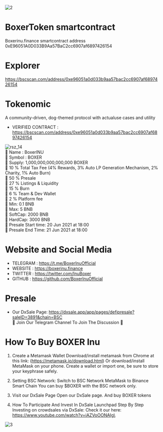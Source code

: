 
![2](https://user-images.githubusercontent.com/85898015/122565671-69be3900-d04f-11eb-9b6d-4e3a25689243.png)

# BoxerToken smartcontract
Boxerinu.finance smartcontract address 0xE96051A0D033B9Aa57BaC2cc6907af6897426154

# Explorer
https://bscscan.com/address/0xe96051a0d033b9aa57bac2cc6907af6897426154

# Tokenomic
A community-driven, dog-themed protocol with actualuse cases and utility

* VERIFIED CONTRACT : https://bscscan.com/address/0xe96051a0d033b9aa57bac2cc6907af6897426154

![rsz_14](https://user-images.githubusercontent.com/85898015/122566602-65dee680-d050-11eb-8dc4-5b0d6b6653f6.png)\
🦴 Name : BoxerINU\
🦴 Symbol : BOXER\
🦴 Supply: 1,000,000,000,000,000 BOXER\
🦴 10 % Total Tax Fee (4% Rewards, 3% Auto LP Generation Mechanism, 2% Charity, 1% Auto Burn)\
🦴 50 % Presale\
🦴 27 % Listings & Liquidity\
🦴 15 % Burn\
🦴 6 % Team & Dev Wallet\
🦴 2 % Platform fee\
🦴 Min: 0.1 BNB\
🦴 Max: 5 BNB\
🦴 SoftCap: 2000 BNB\
🦴 HardCap: 3000 BNB\
🦴 Presale Start time: 20 Jun 2021 at 18:00\
🦴 Presale End Time:	21 Jun 2021 at 18:00

# Website and Social Media
* TELEGRAM : https://t.me/BoxerInuOfficial
* WEBSITE : https://boxerinu.finance
* TWITTER :  https://twitter.com/InuBoxer
* GITHUB : https://github.com/BoxerInuOfficial

# Presale
* Our DxSale Page: https://dxsale.app/app/pages/defipresale?saleID=3891&chain=BSC \
🐶 Join Our Telegram Channel To Join The Discussion 🐶

# How To Buy BOXER Inu
01. Create a Metamask Wallet
Download/install metamask from Chrome at this link: (https://metamask.io/download.html) Or download/install MetaMask on your phone. Create a wallet or import one, be sure to store your keyphrase safely.

02. Setting BSC Network:
Switch to BSC Network MetaMask to Binance Smart Chain You can buy $BOXER with the BSC network only.

03. Visit our DxSale Page
Open our DxSale page. And buy BOXER tokens

04. How To Participate And Invest In DxSale Launchpad Step By Step Investing on crowdsales via DxSale:
Check it our here: https://www.youtube.com/watch?v=iAZVoOONAIg\

![3](https://user-images.githubusercontent.com/85898015/122566089-d6d1ce80-d04f-11eb-9078-e187cfbe8921.png)


